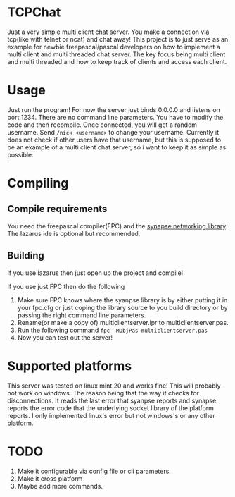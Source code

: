 # TCPChat
Just a very simple multi client chat server. You make a connection via tcp(like with telnet or ncat) and chat away! This project is to just serve as an example for newbie freepascal/pascal developers on how to implement a multi client and multi threaded chat server. The key focus being multi client and multi threaded and how to keep track of clients and access each client.

# Usage
Just run the program! For now the server just binds 0.0.0.0 and listens on port 1234. There are no command line parameters. You have to modify the code and then recompile. Once connected, you will get a random username. Send ```/nick <username>``` to change your username. Currently it does not check if other users have that username, but this is supposed to be an example of a multi client chat server, so i want to keep it as simple as possible.

# Compiling

## Compile requirements
You need the freepascal compiler(FPC) and the [synapse networking library](http://synapse.ararat.cz/doku.php). The lazarus ide is optional but recommended.

## Building
If you use lazarus then just open up the project and compile!

If you use just FPC then do the following
1. Make sure FPC knows where the syanpse library is by either putting it in your fpc.cfg or just coping the library source to you build directory or by passing the right command line parameters.
2. Rename(or make a copy of) multiclientserver.lpr to multiclientserver.pas.
3. Run the following command ```fpc -MObjPas multiclientserver.pas```
4. Now you can test out the server!

# Supported platforms
This server was tested on linux mint 20 and works fine! This will probably not work on windows. The reason being that the way it checks for disconnections. It reads the last error that syanpse reports and synapse reports the error code that the underlying socket library of the platform reports. I only implemented linux's error but not windows's or any other platform.

# TODO
1. Make it configurable via config file or cli parameters.
2. Make it cross platform
3. Maybe add more commands.
